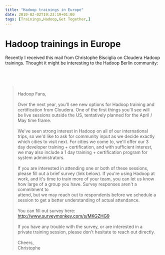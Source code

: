 ```yaml
---
title: "Hadoop trainings in Europe"
date: 2010-02-02T19:23:19+01:00
tags: [Trainings,Hadoop,Get Together,]
---
```


# Hadoop trainings in Europe


Recently I received this mail from Christophe Bisciglia on Cloudera Hadoop trainings. Thought it might be interesting 
to the Hadoop Berlin community: <br><br><br><br><blockquote><br>Hadoop Fans,<br><br>Over the next year, you'll see new 
options for Hadoop training and<br>certification from Cloudera. One of the first things you'll see will<br>be live 
sessions outside the US, tentatively planned for the April /<br>May time frame.<br><br>We've seen strong interest in 
Hadoop on all of our international<br>trips, so we'd like to ask for community input as we decide exactly<br>which 
cities to visit next. For cities we come to, we'll offer our 3<br>day developer training + certification, and with 
sufficient interest,<br>we may also include a 1 day training + certification program for<br>system 
administrators.<br><br>If you are interested in attending one or both of these sessions,<br>please fill out a brief 
survey (link below). If you're using Hadoop at<br>work, and it's time to train more of your team, you can let us 
know<br>how large of a group you have. Survey responses aren't a commitment to<br>attend, but we may reach out to 
respondents before we schedule a<br>session to get a better understanding of actual attendance.<br><br>You can fill out 
survey here: http://www.surveymonkey.com/s/MKGZHG9<br><br>If you have any trouble with the survey, or are interested in 
a<br>private training session, please don't hesitate to reach out 
directly.<br><br>Cheers,<br>Christophe<br></blockquote><br><br>
